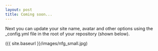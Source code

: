 ```yaml
---
layout: post
title: Coming soon...
---
```


Next you can update your site name, avatar and other options using the _config.yml file in the root of your repository (shown below).

({{ site.baseurl }}/images/nfg_small.jpg)
